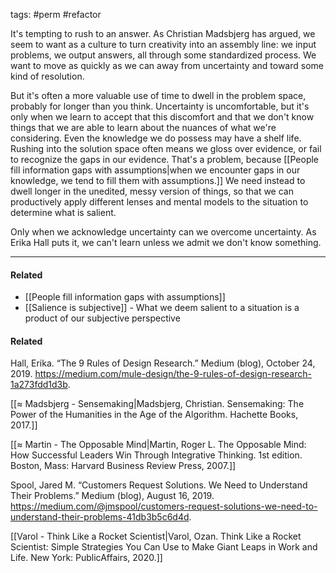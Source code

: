 tags: #perm #refactor

It's tempting to rush to an answer. As Christian Madsbjerg has argued, we seem to want as a culture to turn creativity into an assembly line: we input problems, we output answers, all through some standardized process. We want to move as quickly as we can away from uncertainty and toward some kind of resolution.

But it's often a more valuable use of time to dwell in the problem space, probably for longer than you think. Uncertainty is uncomfortable, but it's only when we learn to accept that this discomfort and that we don't know things that we are able to learn about the nuances of what we're considering. Even the knowledge we do possess may have a shelf life. Rushing into the solution space often means we gloss over evidence, or fail to recognize the gaps in our evidence. That's a problem, because [[People fill information gaps with assumptions|when we encounter gaps in our knowledge, we tend to fill them with assumptions.]] We need instead to dwell longer in the unedited, messy version of things, so that we can productively apply different lenses and mental models to the situation to determine what is salient.


Only when we acknowledge uncertainty can we overcome uncertainty. As Erika Hall puts it, we can't learn unless we admit we don't know something.

---
#### Related
- [[People fill information gaps with assumptions]]
- [[Salience is subjective]] - What we deem salient to a situation is a product of our subjective perspective

#### Related
Hall, Erika. “The 9 Rules of Design Research.” Medium (blog), October 24, 2019. https://medium.com/mule-design/the-9-rules-of-design-research-1a273fdd1d3b.

[[≈ Madsbjerg - Sensemaking|Madsbjerg, Christian. Sensemaking: The Power of the Humanities in the Age of the Algorithm. Hachette Books, 2017.]]

[[≈ Martin - The Opposable Mind|Martin, Roger L. The Opposable Mind: How Successful Leaders Win Through Integrative Thinking. 1st edition. Boston, Mass: Harvard Business Review Press, 2007.]]

Spool, Jared M. “Customers Request Solutions. We Need to Understand Their Problems.” Medium (blog), August 16, 2019. https://medium.com/@jmspool/customers-request-solutions-we-need-to-understand-their-problems-41db3b5c6d4d.

[[Varol - Think Like a Rocket Scientist|Varol, Ozan. Think Like a Rocket Scientist: Simple Strategies You Can Use to Make Giant Leaps in Work and Life. New York: PublicAffairs, 2020.]]
